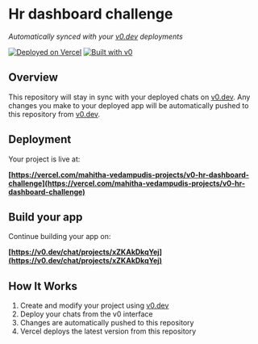 # Hr dashboard challenge

*Automatically synced with your [v0.dev](https://v0.dev) deployments*

[![Deployed on Vercel](https://img.shields.io/badge/Deployed%20on-Vercel-black?style=for-the-badge&logo=vercel)](https://vercel.com/mahitha-vedampudis-projects/v0-hr-dashboard-challenge)
[![Built with v0](https://img.shields.io/badge/Built%20with-v0.dev-black?style=for-the-badge)](https://v0.dev/chat/projects/xZKAkDkqYej)

## Overview

This repository will stay in sync with your deployed chats on [v0.dev](https://v0.dev).
Any changes you make to your deployed app will be automatically pushed to this repository from [v0.dev](https://v0.dev).

## Deployment

Your project is live at:

**[https://vercel.com/mahitha-vedampudis-projects/v0-hr-dashboard-challenge](https://vercel.com/mahitha-vedampudis-projects/v0-hr-dashboard-challenge)**

## Build your app

Continue building your app on:

**[https://v0.dev/chat/projects/xZKAkDkqYej](https://v0.dev/chat/projects/xZKAkDkqYej)**

## How It Works

1. Create and modify your project using [v0.dev](https://v0.dev)
2. Deploy your chats from the v0 interface
3. Changes are automatically pushed to this repository
4. Vercel deploys the latest version from this repository
